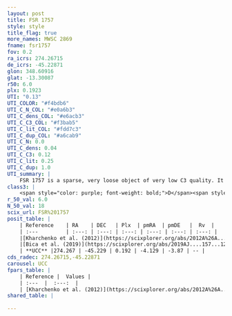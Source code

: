 ```yaml
---
layout: post
title: FSR 1757
style: style
title_flag: true
more_names: MWSC 2869
fname: fsr1757
fov: 0.2
ra_icrs: 274.26715
de_icrs: -45.22871
glon: 348.60916
glat: -13.30087
r50: 6.0
plx: 0.1923
UTI: "0.13"
UTI_COLOR: "#f4bdb6"
UTI_C_N_COL: "#e0a6b3"
UTI_C_dens_COL: "#e6acb3"
UTI_C_C3_COL: "#f3bab5"
UTI_C_lit_COL: "#fdd7c3"
UTI_C_dup_COL: "#a6cab9"
UTI_C_N: 0.0
UTI_C_dens: 0.04
UTI_C_C3: 0.12
UTI_C_lit: 0.25
UTI_C_dup: 1.0
UTI_summary: |
    FSR 1757 is a sparse, very loose object of very low C3 quality. It is poorly studied in the literature, with no articles listed in the last 6 years.<br><br><span style="color: #99180f; font-weight: bold;">Warning: </span>contains less than 25 stars with <i>P>0.5</i> estimated.
class3: |
    <span style="color: purple; font-weight: bold;">D</span><span style="color: red; font-weight: bold;">C</span>
r_50_val: 6.0
N_50_val: 18
scix_url: FSR%201757
posit_table: |
    | Reference    | RA    | DEC   | Plx  | pmRA  | pmDE   |  Rv  |
    | :---         | :---: | :---: | :---: | :---: | :---: | :---: |
    |[Kharchenko et al. (2012)](https://scixplorer.org/abs/2012A%26A...543A.156K) | 274.26 | -45.25 | -- | -0.29 | -1.58 | -- |
    |[Bica et al. (2019)](https://scixplorer.org/abs/2019AJ....157...12B) | 274.266 | -45.252 | -- | -- | -- | -- |
    | **UCC** |274.267 | -45.229 | 0.192 | -4.129 | -3.87 | -- | 
cds_radec: 274.26715,-45.22871
carousel: UCC
fpars_table: |
    | Reference |  Values |
    | :---  |  :---:  |
    | [Kharchenko et al. (2012)](https://scixplorer.org/abs/2012A%26A...543A.156K) | `e_bv=0.229, distance=1397, log_age=8.66` |
shared_table: |
    
---
```

